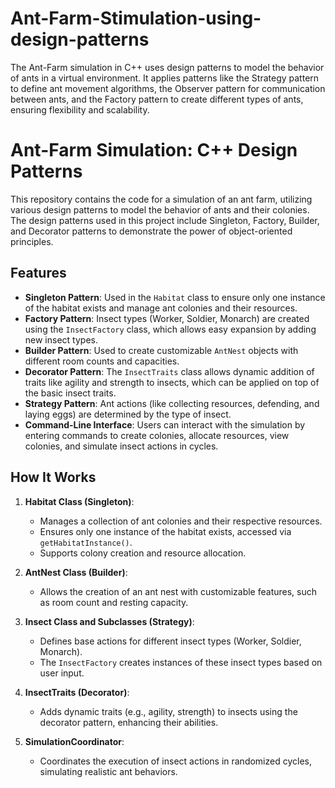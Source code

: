 # Ant-Farm-Stimulation-using-design-patterns
The Ant-Farm simulation in C++ uses design patterns to model the behavior of ants in a virtual environment. It applies patterns like the Strategy pattern to define ant movement algorithms, the Observer pattern for communication between ants, and the Factory pattern to create different types of ants, ensuring flexibility and scalability.
# Ant-Farm Simulation: C++ Design Patterns

This repository contains the code for a simulation of an ant farm, utilizing various design patterns to model the behavior of ants and their colonies. The design patterns used in this project include Singleton, Factory, Builder, and Decorator patterns to demonstrate the power of object-oriented principles.

## Features

- **Singleton Pattern**: Used in the `Habitat` class to ensure only one instance of the habitat exists and manage ant colonies and their resources.
- **Factory Pattern**: Insect types (Worker, Soldier, Monarch) are created using the `InsectFactory` class, which allows easy expansion by adding new insect types.
- **Builder Pattern**: Used to create customizable `AntNest` objects with different room counts and capacities.
- **Decorator Pattern**: The `InsectTraits` class allows dynamic addition of traits like agility and strength to insects, which can be applied on top of the basic insect traits.
- **Strategy Pattern**: Ant actions (like collecting resources, defending, and laying eggs) are determined by the type of insect.
- **Command-Line Interface**: Users can interact with the simulation by entering commands to create colonies, allocate resources, view colonies, and simulate insect actions in cycles.

## How It Works

1. **Habitat Class (Singleton)**: 
   - Manages a collection of ant colonies and their respective resources.
   - Ensures only one instance of the habitat exists, accessed via `getHabitatInstance()`.
   - Supports colony creation and resource allocation.

2. **AntNest Class (Builder)**: 
   - Allows the creation of an ant nest with customizable features, such as room count and resting capacity.
   
3. **Insect Class and Subclasses (Strategy)**: 
   - Defines base actions for different insect types (Worker, Soldier, Monarch).
   - The `InsectFactory` creates instances of these insect types based on user input.

4. **InsectTraits (Decorator)**: 
   - Adds dynamic traits (e.g., agility, strength) to insects using the decorator pattern, enhancing their abilities.

5. **SimulationCoordinator**:
   - Coordinates the execution of insect actions in randomized cycles, simulating realistic ant behaviors.
